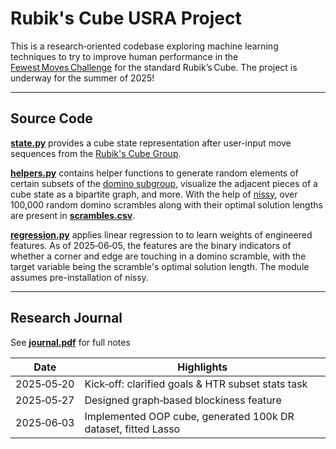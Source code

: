 # Rubik's Cube USRA Project

This is a research‑oriented codebase exploring machine learning techniques to try to improve human performance in the [Fewest Moves Challenge](https://www.speedsolving.com/wiki/index.php?title=Fewest_Moves_Challenge) for the standard Rubik’s Cube. The project is underway for the summer of 2025!

---
## Source Code

**[state.py](https://github.com/cosmic-bkyle/usra-project/blob/main/state.py)** provides a cube state representation after user-input move sequences from the [Rubik's Cube Group](https://en.wikipedia.org/wiki/Rubik%27s_Cube_group). 

**[helpers.py](https://github.com/cosmic-bkyle/usra-project/blob/main/helpers.py)** contains helper functions to generate random elements of certain subsets of the [domino subgroup](https://www.speedsolving.com/wiki/index.php/Domino_Reduction), visualize the adjacent pieces of a cube state as a bipartite graph, and more. With the help of [nissy](https://nissy.tronto.net/), over 100,000 random domino scrambles along with their optimal solution lengths are present in **[scrambles.csv](https://github.com/cosmic-bkyle/usra-project/blob/main/scrambles.csv)**.

**[regression.py](https://github.com/cosmic-bkyle/usra-project/blob/main/regression.py)** applies linear regression to to learn weights of engineered features. As of 2025‑06‑05, the features are the binary indicators of whether a corner and edge are touching in a domino scramble, with the target variable being the scramble's optimal solution length. The module assumes pre-installation of nissy.

---
## Research Journal
See **[journal.pdf](./journal.pdf)** for full notes

| Date           | Highlights                                                                     |
| -------------- | -------------------------------------------------------------------------------|
| 2025‑05‑20 | Kick‑off: clarified goals & HTR subset stats task                                  |
| 2025‑05‑27 | Designed graph‑based blockiness feature                                            |
| 2025‑06‑03 | Implemented OOP cube, generated 100k DR dataset, fitted Lasso                      |